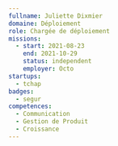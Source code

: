```yaml
---
fullname: Juliette Dixmier
domaine: Déploiement
role: Chargée de déploiement
missions:
  - start: 2021-08-23
    end: 2021-10-29
    status: independent
    employer: Octo
startups:
  - tchap
badges:
  - segur
competences:
  - Communication
  - Gestion de Produit
  - Croissance
---
```


